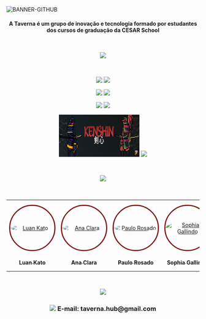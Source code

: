 
![BANNER-GITHUB](https://github.com/Taverna-Hub/.github/assets/117609505/ce65433a-320a-41cc-80fb-6370f6f9995d)

<h4 align="center">A Taverna é um grupo de inovação e tecnologia formado por estudantes dos cursos de graduação da CESAR School</h4>

<br />
<p align="center"><img src="https://github.com/Taverna-Hub/.github/assets/117609505/38218e6c-d514-40d9-b236-479347fbfdb7" width="800px" style="align: center;"></p>
<br />
<p align="center">
    <img src="https://github.com/Taverna-Hub/.github/assets/117609505/c776036f-6e7f-4576-9342-c3e93c66ac51" height="150px">    
    <a href="https://github.com/Taverna-Hub/ForgeSheets" target="_blank"><img src="https://github-readme-stats.vercel.app/api/pin/?username=Taverna-Hub&repo=ForgeSheets&show_owner=true&bg_color=000&title_color=BE3738&icon_color=BE3738&text_color=E0EBF4&hide_border=true" /></a>
</p>
<p align="center">
    <img src="https://github.com/Taverna-Hub/.github/assets/117609505/50aeeffc-8928-4c4d-9526-2ba6f22ebf71" height="150px">
    <a href="https://github.com/Taverna-Hub/BoxAdventure" target="_blank"><img src="https://github-readme-stats.vercel.app/api/pin/?username=Taverna-Hub&repo=BoxAdventure&show_owner=true&bg_color=011627&title_color=6DA3CC&icon_color=6DA3CC&text_color=E0EBF4&hide_border=true" /></a>
</p>
<p align="center">
    <img src="https://github.com/Taverna-Hub/.github/assets/67246528/873bfabb-beba-40e2-8e0c-9c63bc34e59f" height="130px">
    <a href="https://github.com/Taverna-Hub/MeowDungeon" target="_blank"><img src="https://github-readme-stats.vercel.app/api/pin/?username=Taverna-Hub&repo=MeowDungeon&show_owner=true&bg_color=12111F&title_color=AD3A75&icon_color=AD3A75&text_color=d1d5db&hide_border=true" /></a>
</p>
<p align="center">
    <img src="https://github.com/Taverna-Hub/Kenshin/blob/main/bannerkenshin.jpeg" height="110px" width="210px">
    <a href="https://github.com/Taverna-Hub/Kenshin" target="_blank"><img src="https://github-readme-stats.vercel.app/api/pin/?username=Taverna-Hub&repo=Kenshin&show_owner=true&theme=dark" /></a>
</p>
<br />

<p align="center"><img src="https://github.com/Taverna-Hub/.github/assets/117609505/ec28a1d8-16ff-4855-bea0-81f0fcd724d8" width="800px" style="align: center;"></p>
<br />
<table>
<tr>
    <td align="center" style="word-wrap: break-word; width: 150.0; height: 150.0">
        <a href=https://github.com/n3waz>
            <div style="border: 3px solid #7f1d1d; border-radius: 50%; width: 115px; height: 115px; display: flex; align-items: center; justify-content: center;">
              <img src="https://github.com/Taverna-Hub/ForgeSheets/assets/117609505/d8b65a88-272f-4653-9aa4-5be373517472" style="border-radius:50%;align-items:center;justify-content:center;overflow:hidden; width: 150px; " alt="Luan Kato"/>
            </div>
            <br />
            <sub style="font-size:14px;"><b>Luan Kato</b></sub>
        </a>
    </td>
    <td align="center" style="word-wrap: break-word; width: 150.0; height: 150.0">
        <a href="https://github.com/Pandor4b">
        <div
          style="border: 3px solid #7f1d1d; border-radius: 50%; width: 115px; height: 115px; display: flex; align-items: center; justify-content: center;"
        >          
            <img src="https://github.com/Taverna-Hub/ForgeSheets/assets/117609505/d4df0935-d266-4bd3-8dca-45eed6f8d878" style="border-radius:50%;align-items:center;justify-content:center;overflow:hidden; width: 150px; " alt="Ana Clara"/>
        </div>
            <br />
            <sub style="font-size:14px"><b>Ana Clara</b></sub>
        </a>
    </td>
    <td align="center" style="word-wrap: break-word; width: 150.0; height: 150.0">
        <a href="https://github.com/paulorosadodev">
        <div  
          style="border: 3px solid #7f1d1d; border-radius: 50%; width: 115px; height: 115px; display: flex; align-items: center; justify-content: center;">
            <img src="https://github.com/Taverna-Hub/ForgeSheets/assets/117609505/f189ada4-9da2-4218-ac22-1b809ea3b9f6" style="border-radius:50%;align-items:center;justify-content:center;overflow:hidden; width: 150px; " alt="Paulo Rosado"/>
        </div>
            <br />
            <sub style="font-size:14px"><b>Paulo Rosado</b></sub>
        </a>
    </td>
    <td align="center" style="word-wrap: break-word; width: 150.0; height: 150.0">
        <a href="https://github.com/sophia-15">
        <div  
          style="border: 3px solid #7f1d1d; border-radius: 50%; width: 115px; height: 115px; display: flex; align-items: center; justify-content: center;"
        >
            <img src="https://github.com/Taverna-Hub/ForgeSheets/assets/117609505/5fc93ac3-52e2-4068-9324-ce7abb1dc1c0" style="border-radius:50%;align-items:center;justify-content:center;overflow:hidden; width: 150px; " alt="Sophia Gallindo">
        </div>
            <br />
            <sub style="font-size:14px"><b>Sophia Gallindo</b></sub>
        </a>
    </td>
    <td align="center" style="word-wrap: break-word; width: 150.0; height: 150.0">
        <a href="https://github.com/gustavoyoq">
        <div  
          style="border: 3px solid #7f1d1d; border-radius: 50%; width: 115px; height: 115px; display: flex; align-items: center; justify-content: center;"
        >
            <img src="https://github.com/Taverna-Hub/ForgeSheets/assets/117609505/0f74e341-feea-412d-868c-d56045ac66b7" style="border-radius:50%;align-items:center;justify-content:center;overflow:hidden; width: 150px; " alt="Gustavo Mourato"/>
        </div>
            <br />
            <sub style="font-size:14px"><b>Gustavo Mourato</b></sub>
        </a>
    </td>
    <td align="center" style="word-wrap: break-word; width: 150.0; height: 150.0">
        <a href="https://github.com/deadcube04" >
        <div  
          style="border: 3px solid #7f1d1d; border-radius: 50%; width: 115px; height: 115px; display: flex; align-items: center; justify-content: center;"
        >
            <img src="https://github.com/Taverna-Hub/ForgeSheets/assets/117609505/e166ecff-6cb5-4db4-b847-ace2c0b5afa4" style="border-radius:50%;align-items:center;justify-content:center;overflow:hidden; width: 150px;" alt="Gabriel Albuquerque"/>
        </div>
            <br />
            <sub style="font-size:14px"><b>Gabriel Albuquerque</b></sub>
        </a>
    </td>
</tr>
</table>

<br />
<p align="center"><img src="https://github.com/Taverna-Hub/.github/assets/117609505/dfa89a05-bf01-4102-b881-792a0962c86a" width="800px" style="align: center;"></p>
<h3 align="center"><span><img src="https://github.com/Taverna-Hub/.github/assets/117609505/d341389b-4167-438c-a4ca-c955ba10816c" height="20px">‎</span>    E-mail: taverna.hub@gmail.com</h3>

